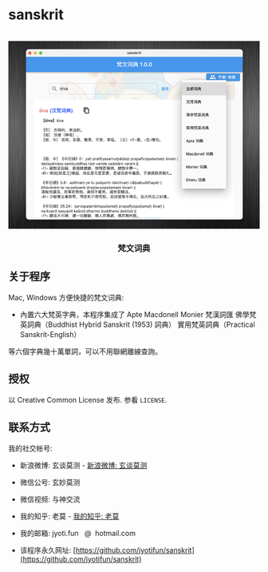 # sanskrit
<a name="readme-top"></a>

<!-- PROJECT LOGO -->
<br />
<div align="center">
  <a href="https://github.com/jyotifun/sanskrit">
    <img src="screenshot.png" alt="screenshot">
  </a>

  <h3 align="center">梵文词典</h3>

</div>

<!-- ABOUT THE PROJECT -->
## 关于程序

Mac, Windows 方便快捷的梵文词典:

* 內置六大梵英字典，本程序集成了 
Apte
Macdonell
Monier
梵漢詞匯
佛學梵英詞典（Buddhist Hybrid Sanskrit (1953) 詞典）
實用梵英詞典（Practical Sanskrit-English）

等六個字典幾十萬單詞，可以不用聯網離線查詢。

<!-- LICENSE -->
## 授权

以 Creative Common License 发布. 参看 `LICENSE`.

<!-- CONTACT -->
## 联系方式

我的社交帐号:

* 新浪微博: 玄谈莫测 - [新浪微博: 玄谈莫测](https://weibo.com/omjyotish)
* 微信公号: 玄妙莫测
* 微信视频: 与神交流
* 我的知乎:    老莫 - [我的知乎:    老莫](https://www.zhihu.com/people/eiffelqiu)
* 我的邮箱: jyoti.fun &nbsp; @&nbsp; hotmail.com

* 该程序永久网址: [https://github.com/jyotifun/sanskrit](https://github.com/jyotifun/sanskrit)




